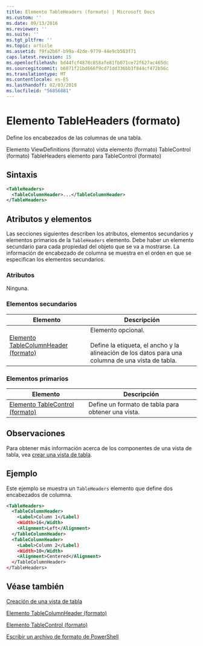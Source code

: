```yaml
---
title: Elemento TableHeaders (formato) | Microsoft Docs
ms.custom: ''
ms.date: 09/13/2016
ms.reviewer: ''
ms.suite: ''
ms.tgt_pltfrm: ''
ms.topic: article
ms.assetid: f9fa2b6f-b99a-42de-9779-44e9cb583f71
caps.latest.revision: 15
ms.openlocfilehash: bd44fcf4878c858afe81fb071ce72f627ac465dc
ms.sourcegitcommit: b6871f21bd666f9cd71dd336bb3f844cf472b56c
ms.translationtype: MT
ms.contentlocale: es-ES
ms.lasthandoff: 02/03/2019
ms.locfileid: "56856881"
---
```

# <a name="tableheaders-element-format"></a>Elemento TableHeaders (formato)

Define los encabezados de las columnas de una tabla.

Elemento ViewDefinitions (formato) vista elemento (formato) TableControl (formato) TableHeaders elemento para TableControl (formato)

## <a name="syntax"></a>Sintaxis

```xml
<TableHeaders>
  <TableColumnHeader>...</TableColumnHeader>
</TableHeaders>

```

## <a name="attributes-and-elements"></a>Atributos y elementos

Las secciones siguientes describen los atributos, elementos secundarios y elementos primarios de la `TableHeaders` elemento. Debe haber un elemento secundario para cada propiedad del objeto que se va a mostrarse. La información de encabezado de columna se muestra en el orden en que se especifican los elementos secundarios.

### <a name="attributes"></a>Atributos

Ninguna.

### <a name="child-elements"></a>Elementos secundarios

|Elemento|Descripción|
|-------------|-----------------|
|[Elemento TableColumnHeader (formato)](./tablecolumnheader-element-format.md)|Elemento opcional.<br /><br /> Define la etiqueta, el ancho y la alineación de los datos para una columna de una vista de tabla.|

### <a name="parent-elements"></a>Elementos primarios

|Elemento|Descripción|
|-------------|-----------------|
|[Elemento TableControl (formato)](./tablecontrol-element-format.md)|Define un formato de tabla para obtener una vista.|

## <a name="remarks"></a>Observaciones

Para obtener más información acerca de los componentes de una vista de tabla, vea [crear una vista de tabla](./creating-a-table-view.md).

## <a name="example"></a>Ejemplo

Este ejemplo se muestra un `TableHeaders` elemento que define dos encabezados de columna.

```xml
<TableHeaders>
  <TableColumnHeader>
    <Label>Column 1</Label)
    <Width>16</Width>
    <Alignment>Left</Alignment>
  </TableColumnHeader>
  <TableColumnHeader>
    <Label>Column 2</Label)
    <Width>10</Width>
    <Alignment>Centered</Alignment>
  </TableColumnHeader>
</TableHeaders>
```

## <a name="see-also"></a>Véase también

[Creación de una vista de tabla](./creating-a-table-view.md)

[Elemento TableColumnHeader (formato)](./tablecolumnheader-element-format.md)

[Elemento TableControl (formato)](./tablecontrol-element-format.md)

[Escribir un archivo de formato de PowerShell](./writing-a-powershell-formatting-file.md)
